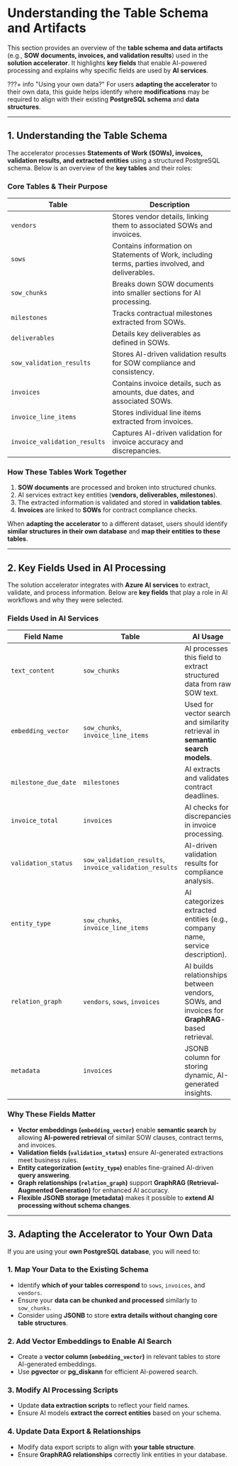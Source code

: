 # Understanding the Table Schema and Artifacts

This section provides an overview of the **table schema and data artifacts** (e.g., **SOW documents, invoices, and validation results**) used in the **solution accelerator**. It highlights **key fields** that enable AI-powered processing and explains why specific fields are used by **AI services**.

???+ info "Using your own data?"
        For users **adapting the accelerator** to their own data, this guide helps identify where **modifications** may be required to align with their existing **PostgreSQL schema** and **data structures**.

---

## 1. Understanding the Table Schema

The accelerator processes **Statements of Work (SOWs), invoices, validation results, and extracted entities** using a structured PostgreSQL schema. Below is an overview of the **key tables** and their roles:

### **Core Tables & Their Purpose**
| **Table**                   | **Description** |
|-----------------------------|-----------------------------------------------------------|
| `vendors`                   | Stores vendor details, linking them to associated SOWs and invoices. |
| `sows`                      | Contains information on Statements of Work, including terms, parties involved, and deliverables. |
| `sow_chunks`                | Breaks down SOW documents into smaller sections for AI processing. |
| `milestones`                | Tracks contractual milestones extracted from SOWs. |
| `deliverables`              | Details key deliverables as defined in SOWs. |
| `sow_validation_results`    | Stores AI-driven validation results for SOW compliance and consistency. |
| `invoices`                  | Contains invoice details, such as amounts, due dates, and associated SOWs. |
| `invoice_line_items`        | Stores individual line items extracted from invoices. |
| `invoice_validation_results`| Captures AI-driven validation for invoice accuracy and discrepancies. |

### **How These Tables Work Together**

1. **SOW documents** are processed and broken into structured chunks.  
2. AI services extract key entities (**vendors, deliverables, milestones**).  
3. The extracted information is validated and stored in **validation tables**.  
4. **Invoices** are linked to **SOWs** for contract compliance checks.  

When **adapting the accelerator** to a different dataset, users should identify **similar structures in their own database** and **map their entities to these tables**.

---

## 2. Key Fields Used in AI Processing

The solution accelerator integrates with **Azure AI services** to extract, validate, and process information. Below are **key fields** that play a role in AI workflows and why they were selected.

### **Fields Used in AI Services**

| **Field Name**              | **Table**                  | **AI Usage** |
|----------------------------|---------------------------|-------------------------------------------|
| `text_content`             | `sow_chunks`              | AI processes this field to extract structured data from raw SOW text. |
| `embedding_vector`         | `sow_chunks`, `invoice_line_items` | Used for vector search and similarity retrieval in **semantic search models**. |
| `milestone_due_date`       | `milestones`              | AI extracts and validates contract deadlines. |
| `invoice_total`            | `invoices`                | AI checks for discrepancies in invoice processing. |
| `validation_status`        | `sow_validation_results`, `invoice_validation_results` | AI-driven validation results for compliance analysis. |
| `entity_type`              | `sow_chunks`, `invoice_line_items` | AI categorizes extracted entities (e.g., company name, service description). |
| `relation_graph`           | `vendors`, `sows`, `invoices` | AI builds relationships between vendors, SOWs, and invoices for **GraphRAG**-based retrieval. |
| `metadata`                 |`invoices`                | JSONB column for storing dynamic, AI-generated insights. |

### **Why These Fields Matter**

- **Vector embeddings (`embedding_vector`)** enable **semantic search** by allowing **AI-powered retrieval** of similar SOW clauses, contract terms, and invoices.  
- **Validation fields (`validation_status`)** ensure AI-generated extractions meet business rules.  
- **Entity categorization (`entity_type`)** enables fine-grained AI-driven **query answering**.  
- **Graph relationships (`relation_graph`)** support **GraphRAG (Retrieval-Augmented Generation)** for enhanced AI accuracy. 
- **Flexible JSONB storage (metadata)** makes it possible to **extend AI processing without schema changes**.

---

## 3. Adapting the Accelerator to Your Own Data  

If you are using your **own PostgreSQL database**, you will need to:  

### **1. Map Your Data to the Existing Schema**

- Identify **which of your tables correspond** to `sows`, `invoices`, and `vendors`.  
- Ensure your **data can be chunked and processed** similarly to `sow_chunks`.
- Consider using **JSONB** to store **extra details without changing core table structures**.

### **2. Add Vector Embeddings to Enable AI Search**

- Create a **vector column (`embedding_vector`)** in relevant tables to store AI-generated embeddings.  
- Use **pgvector** or **pg_diskann** for efficient AI-powered search.  

### **3. Modify AI Processing Scripts**

- Update **data extraction scripts** to reflect your field names.  
- Ensure AI models **extract the correct entities** based on your schema.  

### **4. Update Data Export & Relationships**

- Modify data export scripts to align with **your table structure**.  
- Ensure **GraphRAG relationships** correctly link entities in your database.  
